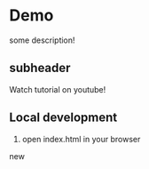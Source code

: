 # Demo

some description!

## subheader

Watch tutorial on youtube!

## Local development

1. open index.html in your browser

new